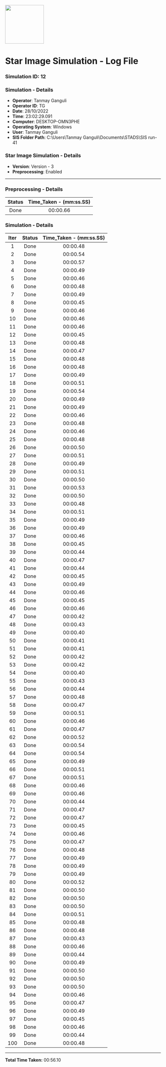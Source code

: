 [<img src="https://www.aero.iitb.ac.in/satlab/images/IITBSSP2019.png" width="125"/>](image.png)

# Star Image Simulation - Log File

### Simulation ID: 12

### Simulation - Details
* **Operator**: Tanmay Ganguli
* **Operator ID**: TG
* **Date**: 28/10/2022
* **Time**: 23:02:29.091
* **Computer**: DESKTOP-OMN3PHE
* **Operating System**: Windows
* **User**: Tanmay Ganguli
* **SIS Folder Path**: C:\Users\Tanmay Ganguli\Documents\STADS\SIS run-41

### Star Image Simulation - Details
* **Version**: Version - 3
* **Preprocessing**: Enabled

---

### Preprocessing - Details

|Status|Time_Taken - (mm:ss.SS)
|:---:|:---:|
|Done|00:00.66|

### Simulation - Details

|Iter|Status|Time_Taken - (mm:ss.SS)|
|:---:|:---:|:---:|
|1|Done|00:00.48|
|2|Done|00:00.54|
|3|Done|00:00.57|
|4|Done|00:00.49|
|5|Done|00:00.46|
|6|Done|00:00.48|
|7|Done|00:00.49|
|8|Done|00:00.45|
|9|Done|00:00.46|
|10|Done|00:00.46|
|11|Done|00:00.46|
|12|Done|00:00.45|
|13|Done|00:00.48|
|14|Done|00:00.47|
|15|Done|00:00.48|
|16|Done|00:00.48|
|17|Done|00:00.49|
|18|Done|00:00.51|
|19|Done|00:00.54|
|20|Done|00:00.49|
|21|Done|00:00.49|
|22|Done|00:00.46|
|23|Done|00:00.48|
|24|Done|00:00.46|
|25|Done|00:00.48|
|26|Done|00:00.50|
|27|Done|00:00.51|
|28|Done|00:00.49|
|29|Done|00:00.51|
|30|Done|00:00.50|
|31|Done|00:00.53|
|32|Done|00:00.50|
|33|Done|00:00.48|
|34|Done|00:00.51|
|35|Done|00:00.49|
|36|Done|00:00.49|
|37|Done|00:00.46|
|38|Done|00:00.45|
|39|Done|00:00.44|
|40|Done|00:00.47|
|41|Done|00:00.44|
|42|Done|00:00.45|
|43|Done|00:00.49|
|44|Done|00:00.46|
|45|Done|00:00.45|
|46|Done|00:00.46|
|47|Done|00:00.42|
|48|Done|00:00.43|
|49|Done|00:00.40|
|50|Done|00:00.41|
|51|Done|00:00.41|
|52|Done|00:00.42|
|53|Done|00:00.42|
|54|Done|00:00.40|
|55|Done|00:00.43|
|56|Done|00:00.44|
|57|Done|00:00.48|
|58|Done|00:00.47|
|59|Done|00:00.51|
|60|Done|00:00.46|
|61|Done|00:00.47|
|62|Done|00:00.52|
|63|Done|00:00.54|
|64|Done|00:00.54|
|65|Done|00:00.49|
|66|Done|00:00.51|
|67|Done|00:00.51|
|68|Done|00:00.46|
|69|Done|00:00.46|
|70|Done|00:00.44|
|71|Done|00:00.47|
|72|Done|00:00.47|
|73|Done|00:00.45|
|74|Done|00:00.46|
|75|Done|00:00.47|
|76|Done|00:00.48|
|77|Done|00:00.49|
|78|Done|00:00.49|
|79|Done|00:00.49|
|80|Done|00:00.52|
|81|Done|00:00.50|
|82|Done|00:00.50|
|83|Done|00:00.50|
|84|Done|00:00.51|
|85|Done|00:00.48|
|86|Done|00:00.48|
|87|Done|00:00.43|
|88|Done|00:00.46|
|89|Done|00:00.44|
|90|Done|00:00.49|
|91|Done|00:00.50|
|92|Done|00:00.50|
|93|Done|00:00.50|
|94|Done|00:00.46|
|95|Done|00:00.47|
|96|Done|00:00.49|
|97|Done|00:00.45|
|98|Done|00:00.46|
|99|Done|00:00.44|
|100|Done|00:00.48|

---

**Total Time Taken:** 00:56.10
